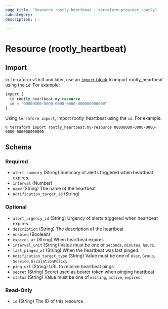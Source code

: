```yaml
---
page_title: "Resource rootly_heartbeat - terraform-provider-rootly"
subcategory:
description: |-
    
---
```


# Resource (rootly_heartbeat)





## Import

In Terraform v1.5.0 and later, use an [`import` block](https://developer.hashicorp.com/terraform/language/import) to import rootly_heartbeat using the `id`. For example:

```terraform
import {
  to rootly_heartbeat.my-resource
  id = "00000000-0000-0000-0000-000000000000"
}
```

Using `terraform import`, import rootly_heartbeat using the `id`. For example:

```console
% terraform import rootly_heartbeat.my-resource 00000000-0000-0000-0000-000000000000
```

<!-- schema generated by tfplugindocs -->
## Schema

### Required

- `alert_summary` (String) Summary of alerts triggered when heartbeat expires.
- `interval` (Number)
- `name` (String) The name of the heartbeat
- `notification_target_id` (String)

### Optional

- `alert_urgency_id` (String) Urgency of alerts triggered when heartbeat expires.
- `description` (String) The description of the heartbeat
- `enabled` (Boolean)
- `expires_at` (String) When heartbeat expires
- `interval_unit` (String) Value must be one of `seconds`, `minutes`, `hours`.
- `last_pinged_at` (String) When the heartbeat was last pinged.
- `notification_target_type` (String) Value must be one of `User`, `Group`, `Service`, `EscalationPolicy`.
- `ping_url` (String) URL to receive heartbeat pings.
- `secret` (String) Secret used as bearer token when pinging heartbeat.
- `status` (String) Value must be one of `waiting`, `active`, `expired`.

### Read-Only

- `id` (String) The ID of this resource.

